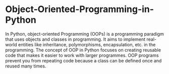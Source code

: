 # Object-Oriented-Programming-in-Python


In Python, object-oriented Programming (OOPs) is a programming paradigm that uses objects and classes in programming. It aims to implement real-world entities like inheritance, polymorphisms, encapsulation, etc. in the programming.
The concept of OOP in Python focuses on creating reusable code that makes it easier to work with larger programmes.
OOP programs prevent you from repeating code because a class can be defined once and reused many times.
